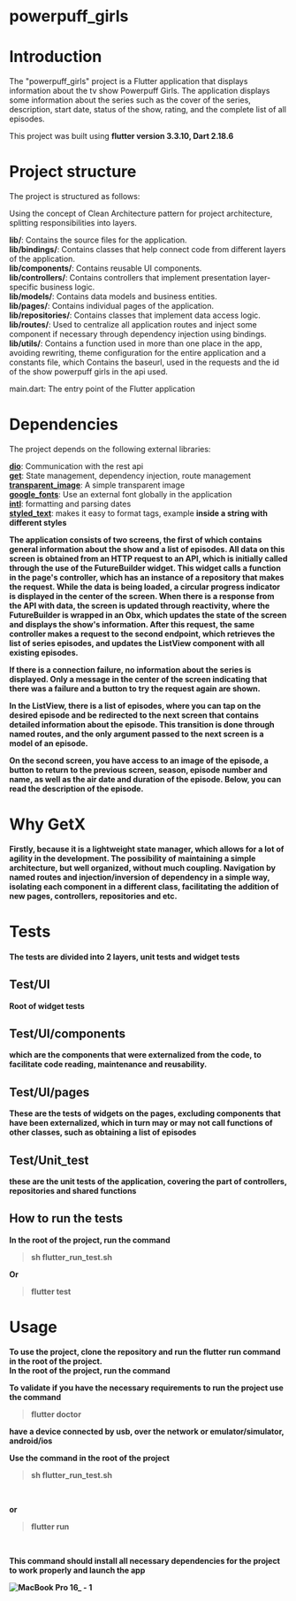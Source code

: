 # powerpuff_girls

# Introduction

<p>The "powerpuff_girls" project is a Flutter application that displays information about the tv show Powerpuff Girls. 
The application displays some information about the series such as the cover of the series, description, start date, status of the show, rating, and the complete list of all episodes.</p>

This project was built using **flutter version 3.3.10, Dart 2.18.6**

# Project structure
The project is structured as follows:

Using the concept of Clean Architecture pattern for project architecture, splitting responsibilities into layers.


**lib/**: Contains the source files for the application.<br>
**lib/bindings/**: Contains classes that help connect code from different layers of the application.<br>
**lib/components/**: Contains reusable UI components.<br>
**lib/controllers/**: Contains controllers that implement presentation layer-specific business logic.<br>
**lib/models/**: Contains data models and business entities.<br>
**lib/pages/**: Contains individual pages of the application.<br>
**lib/repositories/**: Contains classes that implement data access logic.<br>
**lib/routes/**: Used to centralize all application routes and inject some component if necessary through dependency injection using bindings.<br>
**lib/utils/**: Contains a function used in more than one place in the app, avoiding rewriting, theme configuration for the entire application and a constants file, which Contains the baseurl, used in the requests and the id of the show powerpuff girls in the api used.<br>

main.dart: The entry point of the Flutter application



# Dependencies
The project depends on the following external libraries:

**[dio](https://pub.dev/packages/dio)**: Communication with the rest api<br>
**[get](https://pub.dev/packages/get)**: State management, dependency injection, route management<br>
**[transparent_image](https://pub.dev/packages/transparent_image)**: A simple transparent image<br>
**[google_fonts](https://pub.dev/packages/google_fonts)**: Use an external font globally in the application<br>
**[intl](https://pub.dev/packages/intl)**: formatting and parsing dates<br>
**[styled_text](https://pub.dev/packages/styled_text)**: makes it easy to format tags, example <b> inside a string with different styles<br>


<p>The application consists of two screens, the first of which contains general information about the show and a list of episodes. All data on this screen is obtained from an HTTP request to an API, which is initially called through the use of the FutureBuilder widget. This widget calls a function in the page's controller, which has an instance of a repository that makes the request. While the data is being loaded, a circular progress indicator is displayed in the center of the screen. When there is a response from the API with data, the screen is updated through reactivity, where the FutureBuilder is wrapped in an Obx, which updates the state of the screen and displays the show's information. After this request, the same controller makes a request to the second endpoint, which retrieves the list of series episodes, and updates the ListView component with all existing episodes.</p>

<p>If there is a connection failure, no information about the series is displayed. Only a message in the center of the screen indicating that there was a failure and a button to try the request again are shown.</p>

<p>In the ListView, there is a list of episodes, where you can tap on the desired episode and be redirected to the next screen that contains detailed information about the episode. This transition is done through named routes, and the only argument passed to the next screen is a model of an episode.</p>

<p>On the second screen, you have access to an image of the episode, a button to return to the previous screen, season, episode number and name, as well as the air date and duration of the episode. Below, you can read the description of the episode.</p>



# Why GetX
<p>Firstly, because it is a lightweight state manager, which allows for a lot of agility in the development.
The possibility of maintaining a simple architecture, but well organized, without much coupling. 
Navigation by named routes and injection/inversion of dependency in a simple way, isolating each component in a different class, 
facilitating the addition of new pages, controllers, repositories and etc.</p>

# Tests

#### The tests are divided into 2 layers, unit tests and widget tests

## **Test/UI** <br>
Root of widget tests <br>
## **Test/UI/components** <br>
which are the components that were externalized from the code, to facilitate code reading, maintenance and reusability.<br>
## **Test/UI/pages**<br>
These are the tests of widgets on the pages, excluding components that have been externalized, which in turn may or may not call functions of other classes, such as obtaining a list of episodes

## **Test/Unit_test**<br>
these are the unit tests of the application, covering the part of controllers, repositories and shared functions
## How to run the tests
In the root of the project, run the command

> sh flutter_run_test.sh

Or

> flutter test

# Usage
<p>To use the project, clone the repository and run the flutter run command in the root of the project. <br>
In the root of the project, run the command</p>
<p>
To validate if you have the necessary requirements to run the project use the command

> flutter doctor

</p>

have a device connected by usb, over the network or emulator/simulator, android/ios

Use the command in the root of the project

> sh flutter_run_test.sh

<br>

or 

> flutter run

<br>

This command should install all necessary dependencies for the project to work properly and launch the app

![MacBook Pro 16_ - 1](https://user-images.githubusercontent.com/54601019/211058174-00f5024e-ebe5-4969-a33f-1fe8927f1c62.png)

